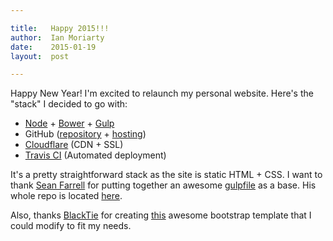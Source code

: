 ```yaml
---

title:   Happy 2015!!!
author:  Ian Moriarty  
date:    2015-01-19
layout:  post

---
```


Happy New Year! I'm excited to relaunch my personal website. Here's the "stack"
I decided to go with:

* [Node](http://nodejs.org/) + [Bower](http://bower.io/) + [Gulp](http://gulpjs.com/)
* GitHub ([repository](https://github.com/iann/iann.github.com/tree/develop) + [hosting](https://pages.github.com/))
* [Cloudflare](https://www.cloudflare.com/) (CDN + SSL)
* [Travis CI](https://travis-ci.org/iann/iann.github.com) (Automated deployment)

<!--more-->

It's a pretty straightforward stack as the site is static HTML + CSS. I want to
thank [Sean Farrell](http://www.rioki.org/) for putting together an awesome
[gulpfile](https://github.com/rioki/www.rioki.org/blob/master/gulpfile.js) as a
base. His whole repo is located [here](https://github.com/rioki/www.rioki.org).

Also, thanks [BlackTie](http://www.blacktie.co/) for creating
[this](http://www.blacktie.co/2014/01/stanley-freelancer-theme/) awesome
bootstrap template that I could modify to fit my needs.

